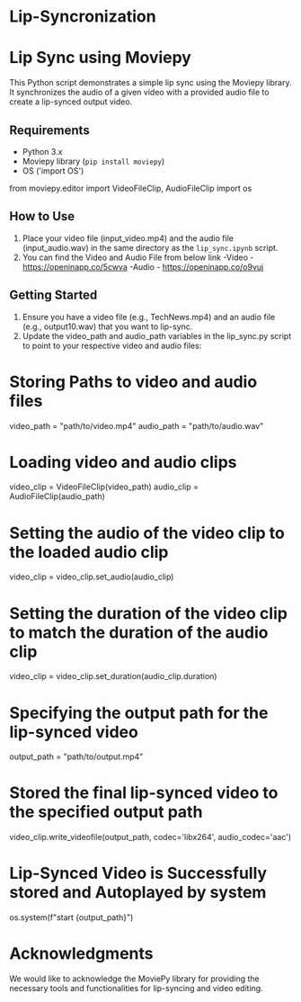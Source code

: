 # Lip-Syncronization

# Lip Sync using Moviepy

This Python script demonstrates a simple lip sync using the Moviepy library. It synchronizes the audio of a given video with a provided audio file to create a lip-synced output video.

## Requirements

- Python 3.x
- Moviepy library (`pip install moviepy`)
- OS ('import OS')

from moviepy.editor import VideoFileClip, AudioFileClip
import os

## How to Use

1. Place your video file (input_video.mp4) and the audio file (input_audio.wav) in the same directory as the `lip_sync.ipynb` script.
2. You can find the Video and Audio File from below link
-Video - https://openinapp.co/5cwva
-Audio - https://openinapp.co/o9vuj

## Getting Started
1. Ensure you have a video file (e.g., TechNews.mp4) and an audio file (e.g., output10.wav) that you want to lip-sync.
2. Update the video_path and audio_path variables in the lip_sync.py script to point to your respective video and audio files:

# Storing Paths to video and audio files
video_path = "path/to/video.mp4"
audio_path = "path/to/audio.wav"


# Loading video and audio clips
video_clip = VideoFileClip(video_path)
audio_clip = AudioFileClip(audio_path)


# Setting the audio of the video clip to the loaded audio clip
video_clip = video_clip.set_audio(audio_clip)

# Setting the duration of the video clip to match the duration of the audio clip
video_clip = video_clip.set_duration(audio_clip.duration)

# Specifying the output path for the lip-synced video
output_path = "path/to/output.mp4"

# Stored the final lip-synced video to the specified output path
video_clip.write_videofile(output_path, codec='libx264', audio_codec='aac')                                                                                                                      
# Lip-Synced Video is Successfully stored and Autoplayed by system
os.system(f"start {output_path}")

# Acknowledgments
We would like to acknowledge the MoviePy library for providing the necessary tools and functionalities for lip-syncing and video editing.

